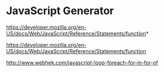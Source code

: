 # JavaScript Generator



https://developer.mozilla.org/en-US/docs/Web/JavaScript/Reference/Statements/function*



https://developer.mozilla.org/en-US/docs/Web/JavaScript/Reference/Statements/function

http://www.webhek.com/javascript-loop-foreach-for-in-for-of




























